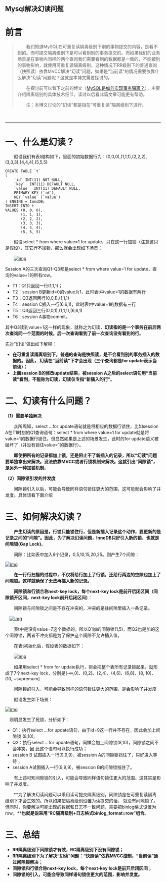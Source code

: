 ## Mysql解决幻读问题

# 前言

> 　　我们知道MySQL在可重复读隔离级别下别的事物提交的内容，是看不到的。而可提交隔离级别下是可以看到别的事务提交的。而如果我们的业务场景是在事物内同样的两个查询我们需要看到的数据都是一致的，不能被别的事物影响，就使用可重复读隔离级别。这种情况下RR级别下的普通查询（快照读）依靠MVCC解决“幻读”问题，如果是“当前读”的情况需要依靠什么解决“幻读”问题呢？这就是本博文需要探讨的。
>
> 　　在探讨前可以看下之前的博文（[MySQL是如何实现事务隔离？](https://www.cnblogs.com/jian0110/p/14840809.html)），主要介绍隔离级别的具体技术细节，读过以后看此篇文章可能更有帮助。
>
> 　　注：本博文讨论的“幻读”都是指在“可重复读”隔离级别下进行。

　　

------

#  

# 一、什么是幻读？

　　假设我们有表t结构如下，里面的初始数据行为：(0,0,0),(1,1,1),(2,2,2),(3,3,3),(4,4,4),(5,5,5)



```
CREATE TABLE `t`
(
    `id` INT(11) NOT NULL,
    `key`  INT(11) DEFAULT NULL,
    `value`  INT(11) DEFAULT NULL,
    PRIMARY KEY (`id`),
    KEY `value` (`value`)
) ENGINE = InnoDB;
INSERT INTO t
VALUES (0, 0, 0),
       (1, 1, 1),
       (2, 2, 2),
       (3, 3, 3),
       (4, 4, 4),
       (5, 5, 5)
```

　　假设select * from where value=1 for update，只在这一行加锁（注意这只是假设），其它行不加锁，那么就会出现如下场景：

　　[![img](https://img2020.cnblogs.com/blog/1352849/202107/1352849-20210730152035987-457472370.png)](https://img2020.cnblogs.com/blog/1352849/202107/1352849-20210730152035987-457472370.png)

Session A的三次查询Q1-Q3都是select * from where value=1 for update，查询的value=1的所有row。

- T1：Q1只返回一行(1,1,1)；
- T2：session B更新id=0的value为1，此时表t中value=1的数据有两行
- T3：Q3返回两行(0,0,1),(1,1,1)
- T4：session C插入一行(6,6,1)，此时表t中value=1的数据有三行
- T5：Q3返回三行(0,0,1),(1,1,1),(6,6,1)
- T6：session A事物commit。

其中Q3读到value=1这一样的现象，就称之为幻读，**幻读指的是一个事务在前后两次查询同一个范围的时候，后一次查询看到了前一次查询没有看到的行**。

先对“幻读”做出如下解释：

- **在可重复读隔离级别下，普通的查询是快照读，是不会看到别的事务插入的数据的。因此， 幻读在“当前读”下才会出现（三个查询都是for update表示当前读）；**
- **上面session B的修改update结果，被session A之后的select语句用“当前读”看到，不能称为幻读，幻读仅专指“新插入的行”**。

# 二、幻读有什么问题？

**（1）需要单独解决**

　　众所周知，select ...for update语句就是将相应的数据行锁住，比如session A在T1时刻的Q1查询语句：select * from where value=1 for update就是将value=1的数据行锁住，但显然如果是上述的场景发生，此时的for update语义被破坏了（并没有锁住value=1的数据行）。

　　**即使把所有的记录都加上锁，还是阻止不了新插入的记录，所以“幻读”问题要单独拿出来解决。没法依靠MVCC或者行锁机制来解决。这就引出“间隙锁”，是另外一种加锁机制**。

**（2）间隙锁引发的并发度**

　　间隙锁引入以后，可能会导致同样语句锁住更大的范围，这可能就会影响了并发度。具体请看下面介绍

# 三、如何解决幻读？

　　**产生幻读的原因是，行锁只能锁住行，但是新插入记录这个动作，要更新的是记录之间的“间隙”。因此，为了解决幻读问题，InnoDB只好引入新的锁，也就是间隙锁(Gap Lock)**。

　　间隙：比如表中加入6个记录，0,5,10,15,20,25。则产生7个间隙：

 [![img](https://img2020.cnblogs.com/blog/1352849/202107/1352849-20210730170533957-139933393.png)](https://img2020.cnblogs.com/blog/1352849/202107/1352849-20210730170533957-139933393.png)

　　**在一行行扫描的过程中，不仅将给行加上了行锁，还给行两边的空隙也加上了间隙锁。这样就确保了无法再插入新的记录。**

　　**间隙锁和行锁合称next-key lock，每个next-key lock是前开后闭区间（间隙锁开区间，next-key lock前开后闭区间）**：

　　间隙锁与间隙锁之间是不存在冲突的，冲突的是往间隙里插入一条记录。 

　[![img](https://img2020.cnblogs.com/blog/1352849/202107/1352849-20210730164120518-792535247.png)](https://img2020.cnblogs.com/blog/1352849/202107/1352849-20210730164120518-792535247.png)

　　表t中是没有value=7这个数据的，所以Q1加的间隙锁(1,5)，而Q2也是加的这个间隙锁，两者不冲突都是为了保护这个间隙不允许插入值。

　　在表t初始化后，假设表的数据如下：

　　[![img](https://img2020.cnblogs.com/blog/1352849/202107/1352849-20210730164147130-862136177.png)](https://img2020.cnblogs.com/blog/1352849/202107/1352849-20210730164147130-862136177.png)

　　如果用select * from for update执行，则会把整个表所有记录锁起来，就形成了7个next-key lock，分别是(-∞,0]、(0,2]、(2,4]、(4,6]、(6,8]、(8, 10]、(10, +supremum]

　　间隙锁的引入，可能会导致同样的语句锁住更大的范围，是会影响了并发度

　　假设发生如下场景：

 [![img](https://img2020.cnblogs.com/blog/1352849/202107/1352849-20210730164221792-1257424981.png)](https://img2020.cnblogs.com/blog/1352849/202107/1352849-20210730164221792-1257424981.png)

　则明显发生了死锁，分析如下：

- Q1：执行select …for update语句，由于id=9这一行并不存在，因此会加上间隙锁 (8,10);
- Q2：执行select …for update语句，同样会加上间隙锁(8,10)，间隙锁之间不会冲突，因 此这个语句可以执行成功；
- session B 试图插入一行(9,9,9)，被session A的间隙锁挡住了，只好进入等待；
- session A试图插入一行(9,9,9)，被session B的间隙锁挡住了。 

　　有上述可知间隙锁的引入，可能会导致同样语句锁住更大的范围，这其实是影响了并发度。

　　**为了解决幻读问题可以采用读可提交隔离级别，间隙锁是在可重复读隔离级别下才会生效的。所以如果把隔离级别设置为读提交的话， 就没有间隙锁了。但同时，你要解决可能出现的数据和日志不一致问题，需要把binlog格式设置为row，****也就是说采用“RC隔离级别+日志格式binlog_format=row”组合**。

# 三、总结

- **RR隔离级别下间隙锁才有效，RC隔离级别下没有间隙锁；**
- **RR隔离级别下为了解决“幻读”问题：“快照读”依靠MVCC控制，“当前读”通过间隙锁解决；**
- **间隙锁和行锁合称next-key lock，每个next-key lock是前开后闭区间；**
- **间隙锁的引入，可能会导致同样语句锁住更大的范围，影响并发度。**